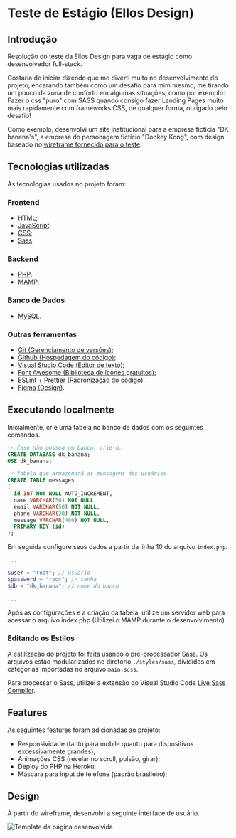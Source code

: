 # Teste de Estágio (Ellos Design)

<h2 id="introducao">Introdução</h2>

Resolução do teste da Ellos Design para vaga de estágio como desenvolvedor full-stack.

Gostaria de iniciar dizendo que me diverti muito no desenvolvimento do projeto, encarando também como um desafio para mim mesmo, me tirando um pouco da zona de conforto em algumas situações, como por exemplo: Fazer o css "puro" com SASS quando consigo fazer Landing Pages muito mais rapidamente com frameworks CSS, de qualquer forma, obrigado pelo desafio!

Como exemplo, desenvolvi um site institucional para a empresa fictícia "DK banana's", a empresa do personagem fictício "Donkey Kong", com design baseado no [wireframe fornecido para o teste](https://github.com/rafaeldiehl/teste-frontend-developer/blob/master/design/wireframe.png).

<h2 id="tecnologias">Tecnologias utilizadas</h2>

As tecnologias usados no projeto foram:

<h3 id="frontend">Frontend</h3>

- [HTML](https://developer.mozilla.org/pt-BR/docs/Web/HTML);
- [JavaScript](https://developer.mozilla.org/pt-BR/docs/Web/JavaScript);
- [CSS](https://developer.mozilla.org/pt-BR/docs/Web/CDN);
- [Sass](https://sass-lang.com).

<h3 id="backend">Backend</h3>

- [PHP](https://www.php.net).
- [MAMP](https://www.mamp.info/en/windows/).

<h3 id="banco">Banco de Dados</h3>

- [MySQL](https://www.mysql.com).

<h3 id="ferramentas">Outras ferramentas</h3>

- [Git (Gerenciamento de versões)](https://git-scm.com);
- [Github (Hospedagem do código)](https://github.com);
- [Visual Studio Code (Editor de texto)](https://code.visualstudio.com);
- [Font Awesome (Biblioteca de ícones gratuitos)](https://fontawesome.com);
- [ESLint + Prettier (Padronização do código)](https://eslint.org).
- [Figma (Design)](https://www.figma.com/).

## Executando localmente

Inicialmente, crie uma tabela no banco de dados com os seguintes comandos.

```sql
-- Caso não possua um banco, crie-o.
CREATE DATABASE dk_banana;
USE dk_banana;

-- Tabela que armazenará as mensagens dos usuários
CREATE TABLE messages
(
  id INT NOT NULL AUTO_INCREMENT,
  name VARCHAR(50) NOT NULL,
  email VARCHAR(50) NOT NULL,
  phone VARCHAR(20) NOT NULL,
  message VARCHAR(400) NOT NULL,
  PRIMARY KEY (id)
);
```

Em seguida configure seus dados a partir da linha 10 do arquivo `index.php`.

```php
...

$user = "root"; // usuário
$password = "root"; // senha
$db = "dk_banana"; // nome do banco

...
```

Após as configurações e a criação da tabela, utilize um servidor web para acessar o arquivo index.php (Utilizei o MAMP durante o desenvolvimento)

### Editando os Estilos

A estilização do projeto foi feita usando o pré-processador Sass. Os arquivos estão modularizados no diretório `./styles/sass`, divididos em categorias importadas no arquivo `main.scss`.

Para processar o Sass, utilizei a extensão do Visual Studio Code [Live Sass Compiler](https://marketplace.visualstudio.com/items?itemName=ritwickdey.live-sass).

<h2 id="features">Features</h2>

As seguintes features foram adicionadas ao projeto:

- Responsividade (tanto para mobile quanto para dispositivos excessivamente grandes);
- Animações CSS (revelar no scroll, pulsão, girar);
- Deploy do PHP na Heroku;
- Máscara para input de telefone (padrão brasileiro);

<h2 id="design">Design</h2>

A partir do wireframe, desenvolvi a seguinte interface de usuário.

![Template da página desenvolvida](https://raw.githubusercontent.com/talls2/teste-frontend-developer/master/images/projectfull.png)

